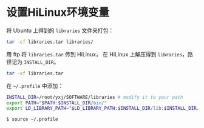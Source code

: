 # 设置HiLinux环境变量

将 Ubuntu 上得到的 `libraries` 文件夹打包：

```sh
tar -cf libraries.tar libraries/
```

用 ftp 将 `libraries.tar` 传到 HiLinux， 在 HiLinux 上解压得到 `libraries`，路径记为 `INSTALL_DIR`。

```sh
tar -xf libraries.tar
```

在 `~/.profile` 中添加：

```sh
INSTALL_DIR=/root/yxj/SOFTWARE/libraries # modify it to your path
export PATH="$PATH:$INSTALL_DIR/bin/"
export LD_LIBRARY_PATH="$LD_LIBRARY_PATH:$INSTALL_DIR/lib:$INSTALL_DIR/lib64"
```

```sh
$ source ~/.profile
```
